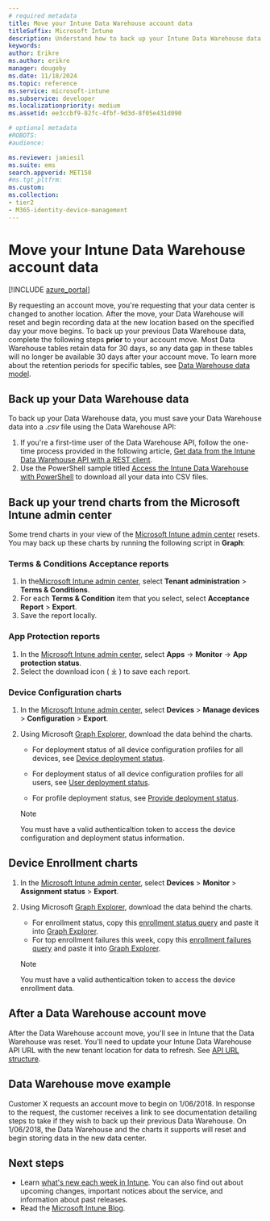 ```yaml
---
# required metadata
title: Move your Intune Data Warehouse account data  
titleSuffix: Microsoft Intune
description: Understand how to back up your Intune Data Warehouse data when moving your account.
keywords: 
author: Erikre
ms.author: erikre
manager: dougeby
ms.date: 11/18/2024
ms.topic: reference
ms.service: microsoft-intune
ms.subservice: developer
ms.localizationpriority: medium
ms.assetid: ee3ccbf9-82fc-4fbf-9d3d-8f05e431d090

# optional metadata
#ROBOTS:
#audience:

ms.reviewer: jamiesil
ms.suite: ems
search.appverid: MET150
#ms.tgt_pltfrm:
ms.custom: 
ms.collection:
- tier2
- M365-identity-device-management
---
```


# Move your Intune Data Warehouse account data 

[!INCLUDE [azure_portal](../includes/azure_portal.md)]

By requesting an account move, you're requesting that your data center is changed to another location. After the move, your Data Warehouse will reset and begin recording data at the new location based on the specified day your move begins. To back up your previous Data Warehouse data, complete the following steps **prior** to your account move. Most Data Warehouse tables retain data for 30 days, so any data gap in these tables will no longer be available 30 days after your account move. To learn more about the retention periods for specific tables, see [Data Warehouse data model](reports-ref-data-model.md). 

## Back up your Data Warehouse data 

To back up your Data Warehouse data, you must save your Data Warehouse data into a *.csv* file using the  Data Warehouse API:  

1. If you're a first-time user of the Data Warehouse API, follow the one-time process provided in the following article, [Get data from the Intune Data Warehouse API with a REST client](reports-proc-data-rest.md).
2. Use the PowerShell sample titled [Access the Intune Data Warehouse with PowerShell](https://github.com/Microsoft/Intune-Data-Warehouse/tree/master/Samples/PowerShell) to download all your data into CSV files. 

## Back up your trend charts from the Microsoft Intune admin center

Some trend charts in your view of the [Microsoft Intune admin center](https://go.microsoft.com/fwlink/?linkid=2109431) resets. You may back up these charts by running the following script in **Graph**:   

### Terms & Conditions Acceptance reports
1. In the[Microsoft Intune admin center](https://go.microsoft.com/fwlink/?linkid=2109431), select **Tenant administration** > **Terms & Conditions**.
2. For each **Terms & Condition** item that you select, select **Acceptance Report** > **Export**.
3. Save the report locally.
 
### App Protection reports  
1. In the [Microsoft Intune admin center](https://go.microsoft.com/fwlink/?linkid=2109431), select **Apps** -> **Monitor** -> **App protection status**.
2. Select the download icon ( ⤓ ) to save each report.

### Device Configuration charts 
1. In the [Microsoft Intune admin center](https://go.microsoft.com/fwlink/?linkid=2109431), select **Devices** > **Manage devices** > **Configuration** > **Export**.
2. Using Microsoft [Graph Explorer](https://developer.microsoft.com/graph/graph-explorer), download the data behind the charts. 
    - For deployment status of all device configuration profiles for all devices, see [Device deployment status](https://graph.microsoft.com/beta/reports/deviceConfigurationDeviceActivity/content).

    - For deployment status of all device configuration profiles for all users, see [User deployment status](https://graph.microsoft.com/beta/reports/deviceConfigurationUserActivity/content).

    - For profile deployment status, see [Provide deployment status](https://graph.microsoft.com/beta/deviceManagement/deviceConfigurations?$select=id,displayName,lastModifiedDateTime,deviceStatusOverview&$expand=deviceStatusOverview).
 
    > [!NOTE]
    > You must have a valid authenticaltion token to access the device configuration and deployment status information.

## Device Enrollment charts
1. In the [Microsoft Intune admin center](https://go.microsoft.com/fwlink/?linkid=2109431), select **Devices** > **Monitor** > **Assignment status** > **Export**.
2. Using Microsoft [Graph Explorer](https://developer.microsoft.com/graph/graph-explorer), download the data behind the charts.
    - For enrollment status, copy this [enrollment status query](https://graph.microsoft.com/beta/reports/managedDeviceEnrollmentFailureTrends()/content) and paste it into [Graph Explorer](https://developer.microsoft.com/graph/graph-explorer).
    - For top enrollment failures this week, copy this [enrollment failures query](https://graph.microsoft.com/beta/reports/managedDeviceEnrollmentTopFailures(period=null)/content) and paste it into [Graph Explorer](https://developer.microsoft.com/graph/graph-explorer).

    > [!NOTE]
    > You must have a valid authenticaltion token to access the device enrollment data. 

## After a Data Warehouse account move

After the Data Warehouse account move, you'll see in Intune that the Data Warehouse was reset. You'll need to update your Intune Data Warehouse API URL with the new tenant location for data to refresh. See [API URL structure](reports-api-url.md#api-url-structure).

## Data Warehouse move example 

Customer X requests an account move to begin on 1/06/2018. In response to the request, the customer receives a link to see documentation detailing steps to take if they wish to back up their previous Data Warehouse. On 1/06/2018, the Data Warehouse and the charts it supports will reset and begin storing data in the new data center. 

## Next steps

- Learn [what's new each week in Intune](../fundamentals/whats-new.md). You can also find out about upcoming changes, important notices about the service, and information about past releases.
- Read the [Microsoft Intune Blog](https://techcommunity.microsoft.com/t5/microsoft-intune-blog/bg-p/MicrosoftEndpointManagerBlog).

